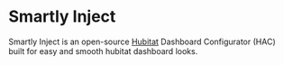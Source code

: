 # Smartly Inject
Smartly Inject is an open-source [Hubitat](https://hubitat.com/) Dashboard Configurator (HAC) built for easy and smooth hubitat dashboard looks.
